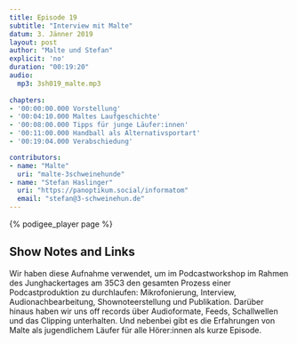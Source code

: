 ```yaml
---
title: Episode 19
subtitle: "Interview mit Malte"
datum: 3. Jänner 2019
layout: post
author: "Malte und Stefan"
explicit: 'no'
duration: "00:19:20"
audio:
  mp3: 3sh019_malte.mp3
  
chapters:
- '00:00:00.000 Vorstellung'
- '00:04:10.000 Maltes Laufgeschichte'
- '00:08:00.000 Tipps für junge Läufer:innen'
- '00:11:00.000 Handball als Alternativsportart'
- '00:19:04.000 Verabschiedung'

contributors:
- name: "Malte"
  uri: "malte-3schweinehunde"
- name: "Stefan Haslinger"
  uri: "https://panoptikum.social/informatom"
  email: "stefan@3-schweinehun.de"
---
```


{% podigee_player page %}

## Show Notes and Links

Wir haben diese Aufnahme verwendet, um im Podcastworkshop im Rahmen des 
Junghackertages am 35C3 den gesamten Prozess einer Podcastproduktion zu 
durchlaufen: Mikrofonierung, Interview, Audionachbearbeitung, Shownoteerstellung und 
Publikation. Darüber hinaus haben wir uns off records über Audioformate, Feeds,
Schallwellen und das Clipping unterhalten. Und nebenbei gibt es die Erfahrungen
von Malte als jugendlichem Läufer für alle Hörer:innen als kurze Episode.